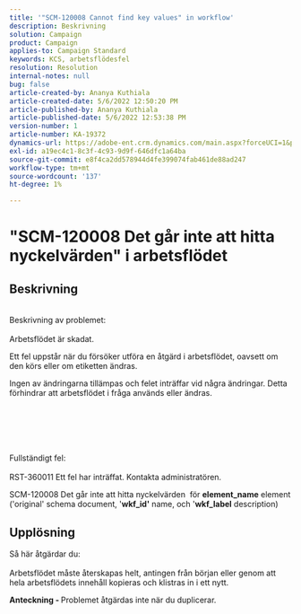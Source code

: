 ```yaml
---
title: '"SCM-120008 Cannot find key values" in workflow'
description: Beskrivning
solution: Campaign
product: Campaign
applies-to: Campaign Standard
keywords: KCS, arbetsflödesfel
resolution: Resolution
internal-notes: null
bug: false
article-created-by: Ananya Kuthiala
article-created-date: 5/6/2022 12:50:20 PM
article-published-by: Ananya Kuthiala
article-published-date: 5/6/2022 12:53:38 PM
version-number: 1
article-number: KA-19372
dynamics-url: https://adobe-ent.crm.dynamics.com/main.aspx?forceUCI=1&pagetype=entityrecord&etn=knowledgearticle&id=3002eb10-3bcd-ec11-a7b5-0022480b639b
exl-id: a19ec4c1-8c3f-4c93-9d9f-646dfc1a64ba
source-git-commit: e8f4ca2dd578944d4fe399074fab461de88ad247
workflow-type: tm+mt
source-wordcount: '137'
ht-degree: 1%

---
```


# &quot;SCM-120008 Det går inte att hitta nyckelvärden&quot; i arbetsflödet

## Beskrivning

<br>Beskrivning av problemet:<br><br>
Arbetsflödet är skadat.

Ett fel uppstår när du försöker utföra en åtgärd i arbetsflödet, oavsett om den körs eller om etiketten ändras.

Ingen av ändringarna tillämpas och felet inträffar vid några ändringar. Detta förhindrar att arbetsflödet i fråga används eller ändras.
<br><br> <br><br>

<br><br>Fullständigt fel:<br><br>
RST-360011 Ett fel har inträffat. Kontakta administratören.

SCM-120008 Det går inte att hitta nyckelvärden &#x200B; &#x200B; för <b>element_name</b> element (&#39;original&#39; schema document, &#39;<b>wkf_id&#39;</b> name, och &#39;<b>wkf_label</b> description)


## Upplösning

Så här åtgärdar du:<br><br>
Arbetsflödet måste återskapas helt, antingen från början eller genom att hela arbetsflödets innehåll kopieras och klistras in i ett nytt.

<b>Anteckning - </b>Problemet åtgärdas inte när du duplicerar.
